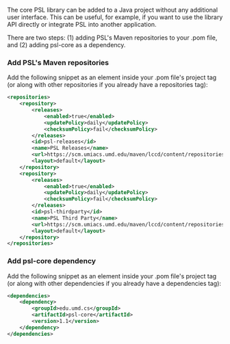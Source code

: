 The core PSL library can be added to a Java project without any additional user interface. This can be useful, for example, if you want to use the library API directly or integrate PSL into another application.

There are two steps: (1) adding PSL's Maven repositories to your .pom file, and (2) adding psl-core as a dependency.

### Add PSL's Maven repositories

Add the following snippet as an element inside your .pom file's project tag (or along with other repositories if you already have a repositories tag):

```xml
<repositories>
	<repository>
		<releases>
			<enabled>true</enabled>
			<updatePolicy>daily</updatePolicy>
			<checksumPolicy>fail</checksumPolicy>
		</releases>
		<id>psl-releases</id>
		<name>PSL Releases</name>
		<url>https://scm.umiacs.umd.edu/maven/lccd/content/repositories/psl-releases/</url>
		<layout>default</layout>
	</repository>
	<repository>
		<releases>
			<enabled>true</enabled>
			<updatePolicy>daily</updatePolicy>
			<checksumPolicy>fail</checksumPolicy>
		</releases>
		<id>psl-thirdparty</id>
		<name>PSL Third Party</name>
		<url>https://scm.umiacs.umd.edu/maven/lccd/content/repositories/psl-thirdparty/</url>
		<layout>default</layout>
	</repository>
</repositories>
```

### Add psl-core dependency

Add the following snippet as an element inside your .pom file's project tag (or along with other dependencies if you already have a dependencies tag):

```xml
<dependencies>
    <dependency>
        <groupId>edu.umd.cs</groupId>
        <artifactId>psl-core</artifactId>
        <version>1.1</version>
    </dependency>
</dependencies>
```